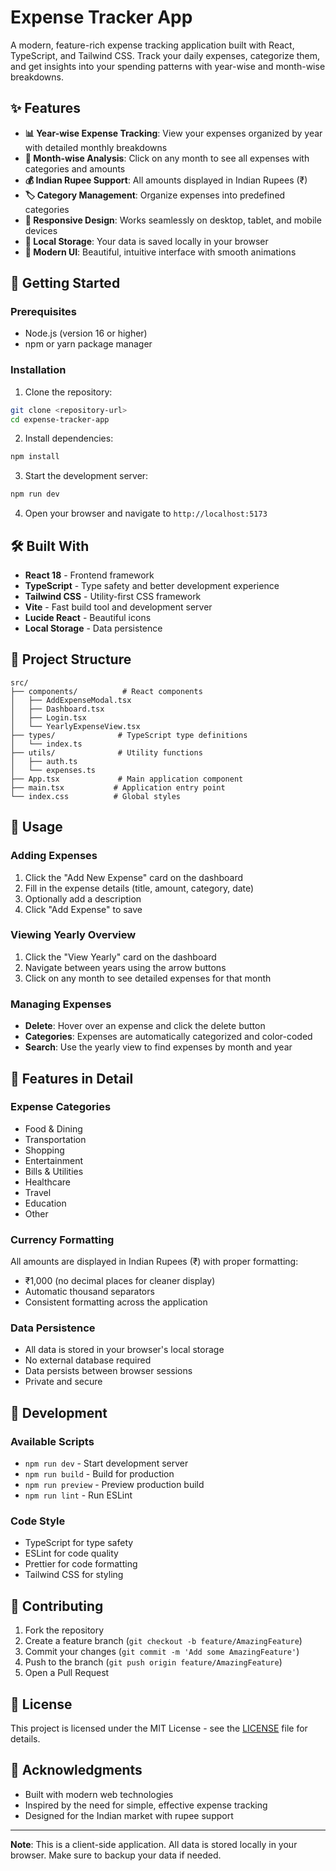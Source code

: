 # Expense Tracker App

A modern, feature-rich expense tracking application built with React, TypeScript, and Tailwind CSS. Track your daily expenses, categorize them, and get insights into your spending patterns with year-wise and month-wise breakdowns.

## ✨ Features

- **📊 Year-wise Expense Tracking**: View your expenses organized by year with detailed monthly breakdowns
- **📅 Month-wise Analysis**: Click on any month to see all expenses with categories and amounts
- **💰 Indian Rupee Support**: All amounts displayed in Indian Rupees (₹)
- **🏷️ Category Management**: Organize expenses into predefined categories
- **📱 Responsive Design**: Works seamlessly on desktop, tablet, and mobile devices
- **💾 Local Storage**: Your data is saved locally in your browser
- **🎨 Modern UI**: Beautiful, intuitive interface with smooth animations

## 🚀 Getting Started

### Prerequisites

- Node.js (version 16 or higher)
- npm or yarn package manager

### Installation

1. Clone the repository:
```bash
git clone <repository-url>
cd expense-tracker-app
```

2. Install dependencies:
```bash
npm install
```

3. Start the development server:
```bash
npm run dev
```

4. Open your browser and navigate to `http://localhost:5173`

## 🛠️ Built With

- **React 18** - Frontend framework
- **TypeScript** - Type safety and better development experience
- **Tailwind CSS** - Utility-first CSS framework
- **Vite** - Fast build tool and development server
- **Lucide React** - Beautiful icons
- **Local Storage** - Data persistence

## 📁 Project Structure

```
src/
├── components/          # React components
│   ├── AddExpenseModal.tsx
│   ├── Dashboard.tsx
│   ├── Login.tsx
│   └── YearlyExpenseView.tsx
├── types/              # TypeScript type definitions
│   └── index.ts
├── utils/              # Utility functions
│   ├── auth.ts
│   └── expenses.ts
├── App.tsx             # Main application component
├── main.tsx           # Application entry point
└── index.css          # Global styles
```

## 🎯 Usage

### Adding Expenses
1. Click the "Add New Expense" card on the dashboard
2. Fill in the expense details (title, amount, category, date)
3. Optionally add a description
4. Click "Add Expense" to save

### Viewing Yearly Overview
1. Click the "View Yearly" card on the dashboard
2. Navigate between years using the arrow buttons
3. Click on any month to see detailed expenses for that month

### Managing Expenses
- **Delete**: Hover over an expense and click the delete button
- **Categories**: Expenses are automatically categorized and color-coded
- **Search**: Use the yearly view to find expenses by month and year

## 🎨 Features in Detail

### Expense Categories
- Food & Dining
- Transportation
- Shopping
- Entertainment
- Bills & Utilities
- Healthcare
- Travel
- Education
- Other

### Currency Formatting
All amounts are displayed in Indian Rupees (₹) with proper formatting:
- ₹1,000 (no decimal places for cleaner display)
- Automatic thousand separators
- Consistent formatting across the application

### Data Persistence
- All data is stored in your browser's local storage
- No external database required
- Data persists between browser sessions
- Private and secure

## 🔧 Development

### Available Scripts

- `npm run dev` - Start development server
- `npm run build` - Build for production
- `npm run preview` - Preview production build
- `npm run lint` - Run ESLint

### Code Style
- TypeScript for type safety
- ESLint for code quality
- Prettier for code formatting
- Tailwind CSS for styling

## 🤝 Contributing

1. Fork the repository
2. Create a feature branch (`git checkout -b feature/AmazingFeature`)
3. Commit your changes (`git commit -m 'Add some AmazingFeature'`)
4. Push to the branch (`git push origin feature/AmazingFeature`)
5. Open a Pull Request

## 📄 License

This project is licensed under the MIT License - see the [LICENSE](LICENSE) file for details.

## 🙏 Acknowledgments

- Built with modern web technologies
- Inspired by the need for simple, effective expense tracking
- Designed for the Indian market with rupee support

---

**Note**: This is a client-side application. All data is stored locally in your browser. Make sure to backup your data if needed. 
